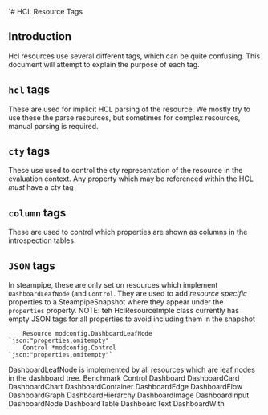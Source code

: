 `# HCL Resource Tags

## Introduction
Hcl resources use several different tags, which can be quite confusing. This document will attempt to explain the purpose of each tag.

## `hcl` tags
These are used for implicit HCL parsing of the resource. We mostly try to use these the parse resources, but sometimes for complex resources, manual parsing is required.

## `cty` tags
These use used to control the cty representation of the resource in the evaluation context. Any property which may be referenced within the HCL _must_ have a cty tag

## `column` tags
These are used to control which properties are shown as columns in the introspection tables.

## `JSON` tags
In steampipe, these are only set on resources which implement `DashboardLeafNode` (and `Control`. They are used to add _resource specific_ properties to a SteampipeSnapshot
where they appear under the `properties` property. NOTE: teh HclResourceImple class currently has empty JSON tags for all properties to avoid including them in the snapshot

```
    Resource modconfig.DashboardLeafNode     `json:"properties,omitempty"
    Control *modconfig.Control               `json:"properties,omitempty"`
```

DashboardLeafNode is implemented by all resources which are leaf nodes in the dashboard tree.
Benchmark
Control
Dashboard
DashboardCard
DashboardChart
DashboardContainer
DashboardEdge
DashboardFlow
DashboardGraph
DashboardHierarchy
DashboardImage
DashboardInput
DashboardNode
DashboardTable
DashboardText
DashboardWith
